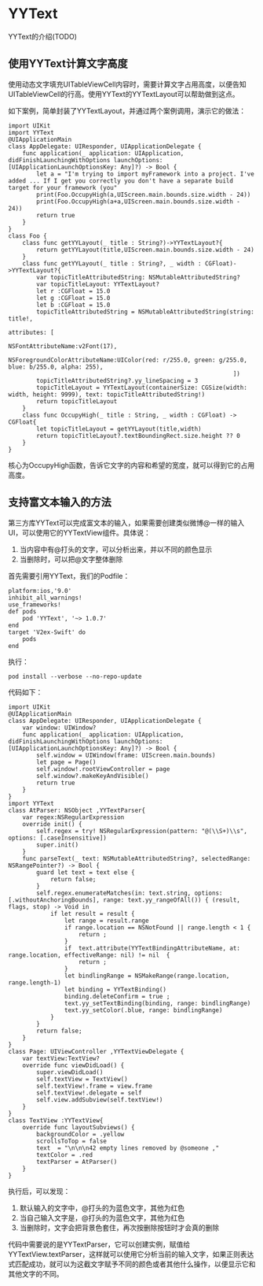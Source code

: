 
# YYText

YYText的介绍(TODO)

## 使用YYText计算文字高度

使用动态文字填充UITableViewCell内容时，需要计算文字占用高度，以便告知UITableViewCell的行高。使用YYText的YYTextLayout可以帮助做到这点。

如下案例，简单封装了YYTextLayout，并通过两个案例调用，演示它的做法：

    import UIKit
    import YYText
    @UIApplicationMain
    class AppDelegate: UIResponder, UIApplicationDelegate {
        func application(_ application: UIApplication, didFinishLaunchingWithOptions launchOptions: [UIApplicationLaunchOptionsKey: Any]?) -> Bool {
            let a = "I'm trying to import myFramework into a project. I've added ... If I get you correctly you don't have a separate build target for your framework (you"
            print(Foo.OccupyHigh(a,UIScreen.main.bounds.size.width - 24))
            print(Foo.OccupyHigh(a+a,UIScreen.main.bounds.size.width - 24))
            return true
        }
    }
    class Foo {
        class func getYYLayout(_ title : String?)->YYTextLayout?{
            return getYYLayout(title,UIScreen.main.bounds.size.width - 24)
        }
        class func getYYLayout(_ title : String?, _ width : CGFloat)->YYTextLayout?{
            var topicTitleAttributedString: NSMutableAttributedString?
            var topicTitleLayout: YYTextLayout?
            let r :CGFloat = 15.0
            let g :CGFloat = 15.0
            let b :CGFloat = 15.0
            topicTitleAttributedString = NSMutableAttributedString(string: title!,
                                                                   attributes: [
                                                                    NSFontAttributeName:v2Font(17),
                                                                    NSForegroundColorAttributeName:UIColor(red: r/255.0, green: g/255.0, blue: b/255.0, alpha: 255),
                                                                    ])
            topicTitleAttributedString?.yy_lineSpacing = 3
            topicTitleLayout = YYTextLayout(containerSize: CGSize(width: width, height: 9999), text: topicTitleAttributedString!)
            return topicTitleLayout
        }
        class func OccupyHigh(_ title : String, _ width : CGFloat) -> CGFloat{
            let topicTitleLayout = getYYLayout(title,width)
            return topicTitleLayout?.textBoundingRect.size.height ?? 0
        }
    }


核心为OccupyHigh函数，告诉它文字的内容和希望的宽度，就可以得到它的占用高度。

## 支持富文本输入的方法

第三方库YYText可以完成富文本的输入，如果需要创建类似微博@一样的输入UI，可以使用它的YYTextView组件。具体说：

1. 当内容中有@打头的文字，可以分析出来，并以不同的颜色显示
2. 当删除时，可以把@文字整体删除

首先需要引用YYText，我们的Podfile：

    platform:ios,'9.0'
    inhibit_all_warnings!
    use_frameworks!
    def pods
        pod 'YYText', '~> 1.0.7'
    end
    target 'V2ex-Swift' do
        pods
    end

执行：
    
    pod install --verbose --no-repo-update

代码如下：


    import UIKit
    @UIApplicationMain
    class AppDelegate: UIResponder, UIApplicationDelegate {
        var window: UIWindow?
        func application(_ application: UIApplication, didFinishLaunchingWithOptions launchOptions: [UIApplicationLaunchOptionsKey: Any]?) -> Bool {
            self.window = UIWindow(frame: UIScreen.main.bounds)
            let page = Page()
            self.window!.rootViewController = page
            self.window?.makeKeyAndVisible()
            return true
        }
    }
    import YYText
    class AtParser: NSObject ,YYTextParser{
        var regex:NSRegularExpression
        override init() {
            self.regex = try! NSRegularExpression(pattern: "@(\\S+)\\s", options: [.caseInsensitive])
            super.init()
        }
        func parseText(_ text: NSMutableAttributedString?, selectedRange: NSRangePointer?) -> Bool {
            guard let text = text else {
                return false;
            }
            self.regex.enumerateMatches(in: text.string, options: [.withoutAnchoringBounds], range: text.yy_rangeOfAll()) { (result, flags, stop) -> Void in
                if let result = result {
                    let range = result.range
                    if range.location == NSNotFound || range.length < 1 {
                        return ;
                    }
                    if  text.attribute(YYTextBindingAttributeName, at: range.location, effectiveRange: nil) != nil  {
                        return ;
                    }
                    let bindlingRange = NSMakeRange(range.location, range.length-1)
                    let binding = YYTextBinding()
                    binding.deleteConfirm = true ;
                    text.yy_setTextBinding(binding, range: bindlingRange)
                    text.yy_setColor(.blue, range: bindlingRange)
                }
            }
            return false;
        }
    }
    class Page: UIViewController ,YYTextViewDelegate {
        var textView:TextView?
        override func viewDidLoad() {
            super.viewDidLoad()
            self.textView = TextView()
            self.textView!.frame = view.frame
            self.textView!.delegate = self
            self.view.addSubview(self.textView!)
        }
    }
    class TextView :YYTextView{
        override func layoutSubviews() {
            backgroundColor = .yellow
            scrollsToTop = false
            text  = "\n\n\n42 empty lines removed by @someone ,"
            textColor = .red
            textParser = AtParser()
        }
    }
执行后，可以发现：

1. 默认输入的文字中，@打头的为蓝色文字，其他为红色
2. 当自己输入文字是，@打头的为蓝色文字，其他为红色
3. 当删除时，文字会把背景色套住，再次按删除按钮时才会真的删除

代码中需要说的是YYTextParser，它可以创建实例，赋值给YYTextView.textParser，这样就可以使用它分析当前的输入文字，如果正则表达式匹配成功，就可以为这截文字赋予不同的颜色或者其他什么操作，以便显示它和其他文字的不同。


